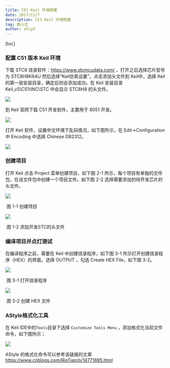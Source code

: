 ```yaml
---
title: C51 Keil 环境搭建
date: 2017/11/7
description: C51 Keil 环境搭建
tag: 嵌入式
author: shiyd
---
```


[toc]
### 配置 C51 版本 Keil 环境

下载 STC8 烧录软件：https://www.stcmcudata.com/ ，打开之后选择芯片型号为 STC8H8K64U 然后选择“Keil仿真设置”，点击添加头文件到 Keil中，选择 Keil 的第一层安装目录，确定后则会添加成功，在 Keil 安装目录 Keil_v5\C51\INC\STC 中会显示 STC8H8 的头文件。

![](https://nuibi.oss-cn-beijing.aliyuncs.com/img/20230706174011.png)

到 Keil 官网下载 C51 开发软件，主要用于 8051 开发。

![](https://nuibi.oss-cn-beijing.aliyuncs.com/img/20230706173422.png)

打开 Keil 软件，设置中文环境下乱码情况，如下图所示，在 Edit->Configuration 中 Encoding 中选择 Chinese GB2312。

![](https://nuibi.oss-cn-beijing.aliyuncs.com/img/20230706173806.png)

### 创建项目

打开 Keil 点击 Project 菜单创建项目，如下图 2-1 所示，每个项目有单独的文件包，在该文件包中创建一个项目文件。如下图 2-2 选择需要添加的待开发芯片的头文件。

![](https://nuibi.oss-cn-beijing.aliyuncs.com/img/20230706174725.png)

​			图 1-1 创建项目

![](https://nuibi.oss-cn-beijing.aliyuncs.com/img/20230706175209.png)

​			图 1-2 添加开发STC的头文件

### 编译项目并点灯测试

在编译程序之前，需要在 Keil 中创建烧录程序，如下图 3-1 所示打开创建烧录程序（HEX）的界面。选择 OUTPUT ，勾选 Create HEX File，如下图 3-2。

![](https://nuibi.oss-cn-beijing.aliyuncs.com/img/20230706191001.png)

​				图 3-1 打开烧录程序



![](https://nuibi.oss-cn-beijing.aliyuncs.com/img/20230706232109.png)

​				图 3-2 创建 HEX 文件

### AStyle格式化工具

在 Keil IDE中的`Tools`目录下选择 `Customize Tools Menu` ，添加格式化当前文件命令，如下图所示；

![](https://nuibi.oss-cn-beijing.aliyuncs.com/img/20230722205644.png)

AStyle 的格式化命令可以参考该链接的文章 https://www.cnblogs.com/RioTian/p/14771895.html 

